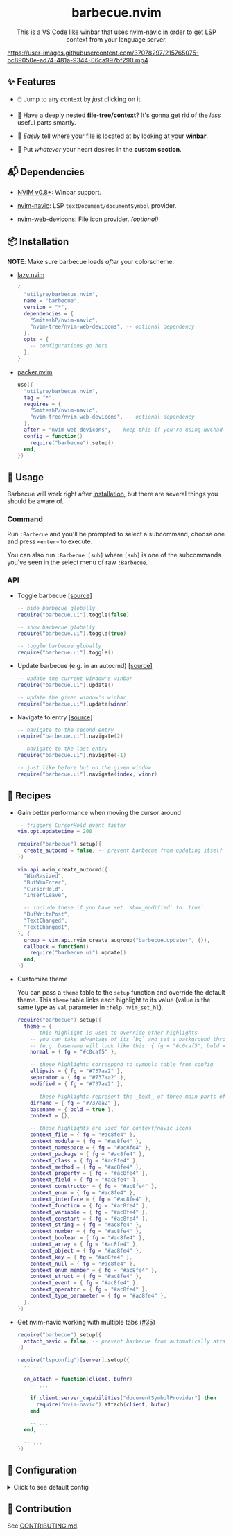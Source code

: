 <div align="center">

# barbecue.nvim

This is a VS Code like winbar that uses [nvim-navic][nvim-navic] in order to get
LSP context from your language server.

</div>

https://user-images.githubusercontent.com/37078297/215765075-bc89050e-ad74-481a-9344-06ca997bf290.mp4

[nvim-navic]: https://github.com/SmiteshP/nvim-navic

## ✨ Features

- 🖱️ Jump to any context by _just_ clicking on it.

- 🌲 Have a deeply nested **file-tree/context**? It's gonna get rid of the
  _less_ useful parts smartly.

- 📂 _Easily_ tell where your file is located at by looking at your **winbar**.

- 📜 Put _whatever_ your heart desires in the **custom section**.

## 📬 Dependencies

- [NVIM v0.8+][neovim-latest]: Winbar support.

- [nvim-navic][nvim-navic]: LSP `textDocument/documentSymbol` provider.

- [nvim-web-devicons][nvim-web-devicons]: File icon provider. _(optional)_

[neovim-latest]: https://github.com/neovim/neovim/releases/latest
[nvim-navic]: https://github.com/SmiteshP/nvim-navic
[nvim-web-devicons]: https://github.com/nvim-tree/nvim-web-devicons

## 📦 Installation

**NOTE**: Make sure barbecue loads _after_ your colorscheme.

- [lazy.nvim][lazy.nvim]

  ```lua
  {
    "utilyre/barbecue.nvim",
    name = "barbecue",
    version = "*",
    dependencies = {
      "SmiteshP/nvim-navic",
      "nvim-tree/nvim-web-devicons", -- optional dependency
    },
    opts = {
      -- configurations go here
    },
  }
  ```

- [packer.nvim][packer.nvim]

  ```lua
  use({
    "utilyre/barbecue.nvim",
    tag = "*",
    requires = {
      "SmiteshP/nvim-navic",
      "nvim-tree/nvim-web-devicons", -- optional dependency
    },
    after = "nvim-web-devicons", -- keep this if you're using NvChad
    config = function()
      require("barbecue").setup()
    end,
  })
  ```

[lazy.nvim]: https://github.com/folke/lazy.nvim
[packer.nvim]: https://github.com/wbthomason/packer.nvim

## 🚀 Usage

Barbecue will work right after [installation][installation], but there are
several things you should be aware of.

### Command

Run `:Barbecue` and you'll be prompted to select a subcommand, choose one and
press `<enter>` to execute.

You can also run `:Barbecue [sub]` where `[sub]` is one of the subcommands
you've seen in the select menu of raw `:Barbecue`.

### API

- Toggle barbecue [[source]][toggle]

  ```lua
  -- hide barbecue globally
  require("barbecue.ui").toggle(false)

  -- show barbecue globally
  require("barbecue.ui").toggle(true)

  -- toggle barbecue globally
  require("barbecue.ui").toggle()
  ```

- Update barbecue (e.g. in an autocmd) [[source]][update]

  ```lua
  -- update the current window's winbar
  require("barbecue.ui").update()

  -- update the given window's winbar
  require("barbecue.ui").update(winnr)
  ```

- Navigate to entry [[source]][navigate]

  ```lua
  -- navigate to the second entry
  require("barbecue.ui").navigate(2)

  -- navigate to the last entry
  require("barbecue.ui").navigate(-1)

  -- just like before but on the given window
  require("barbecue.ui").navigate(index, winnr)
  ```

[installation]: #-installation
[toggle]: https://github.com/utilyre/barbecue.nvim/blob/v0.3.0/lua/barbecue/ui.lua#L173
[update]: https://github.com/utilyre/barbecue.nvim/blob/v0.3.0/lua/barbecue/ui.lua#L125
[navigate]: https://github.com/utilyre/barbecue.nvim/blob/v0.3.0/lua/barbecue/ui.lua#L186

## 🍴 Recipes

- Gain better performance when moving the cursor around

  ```lua
  -- triggers CursorHold event faster
  vim.opt.updatetime = 200

  require("barbecue").setup({
    create_autocmd = false, -- prevent barbecue from updating itself automatically
  })

  vim.api.nvim_create_autocmd({
    "WinResized",
    "BufWinEnter",
    "CursorHold",
    "InsertLeave",

    -- include these if you have set `show_modified` to `true`
    "BufWritePost",
    "TextChanged",
    "TextChangedI",
  }, {
    group = vim.api.nvim_create_augroup("barbecue.updater", {}),
    callback = function()
      require("barbecue.ui").update()
    end,
  })
  ```

- Customize theme

  You can pass a `theme` table to the `setup` function and override the default
  theme. This `theme` table links each highlight to its value (value is the same
  type as `val` parameter in `:help nvim_set_hl`).

  ```lua
  require("barbecue").setup({
    theme = {
      -- this highlight is used to override other highlights
      -- you can take advantage of its `bg` and set a background throughout your winbar
      -- (e.g. basename will look like this: { fg = "#c0caf5", bold = true })
      normal = { fg = "#c0caf5" },

      -- these highlights correspond to symbols table from config
      ellipsis = { fg = "#737aa2" },
      separator = { fg = "#737aa2" },
      modified = { fg = "#737aa2" },

      -- these highlights represent the _text_ of three main parts of barbecue
      dirname = { fg = "#737aa2" },
      basename = { bold = true },
      context = {},

      -- these highlights are used for context/navic icons
      context_file = { fg = "#ac8fe4" },
      context_module = { fg = "#ac8fe4" },
      context_namespace = { fg = "#ac8fe4" },
      context_package = { fg = "#ac8fe4" },
      context_class = { fg = "#ac8fe4" },
      context_method = { fg = "#ac8fe4" },
      context_property = { fg = "#ac8fe4" },
      context_field = { fg = "#ac8fe4" },
      context_constructor = { fg = "#ac8fe4" },
      context_enum = { fg = "#ac8fe4" },
      context_interface = { fg = "#ac8fe4" },
      context_function = { fg = "#ac8fe4" },
      context_variable = { fg = "#ac8fe4" },
      context_constant = { fg = "#ac8fe4" },
      context_string = { fg = "#ac8fe4" },
      context_number = { fg = "#ac8fe4" },
      context_boolean = { fg = "#ac8fe4" },
      context_array = { fg = "#ac8fe4" },
      context_object = { fg = "#ac8fe4" },
      context_key = { fg = "#ac8fe4" },
      context_null = { fg = "#ac8fe4" },
      context_enum_member = { fg = "#ac8fe4" },
      context_struct = { fg = "#ac8fe4" },
      context_event = { fg = "#ac8fe4" },
      context_operator = { fg = "#ac8fe4" },
      context_type_parameter = { fg = "#ac8fe4" },
    },
  })
  ```

- Get nvim-navic working with multiple tabs ([#35][#35])

  ```lua
  require("barbecue").setup({
    attach_navic = false, -- prevent barbecue from automatically attaching nvim-navic
  })

  require("lspconfig")[server].setup({
    -- ...

    on_attach = function(client, bufnr)
      -- ...

      if client.server_capabilities["documentSymbolProvider"] then
        require("nvim-navic").attach(client, bufnr)
      end

      -- ...
    end,

    -- ...
  })
  ```

[#35]: https://github.com/utilyre/barbecue.nvim/issues/35

## 🚠 Configuration

<details>
  <summary>Click to see default config</summary>

```lua
{
  ---Whether to attach navic to language servers automatically.
  ---
  ---@type boolean
  attach_navic = true,

  ---Whether to create winbar updater autocmd.
  ---
  ---@type boolean
  create_autocmd = true,

  ---Buftypes to enable winbar in.
  ---
  ---@type string[]
  include_buftypes = { "" },

  ---Filetypes not to enable winbar in.
  ---
  ---@type string[]
  exclude_filetypes = { "gitcommit", "toggleterm" },

  modifiers = {
    ---Filename modifiers applied to dirname.
    ---
    ---See: `:help filename-modifiers`
    ---
    ---@type string
    dirname = ":~:.",

    ---Filename modifiers applied to basename.
    ---
    ---See: `:help filename-modifiers`
    ---
    ---@type string
    basename = "",
  },

  ---Whether to display path to file.
  ---
  ---@type boolean
  show_dirname = true,

  ---Whether to display file name.
  ---
  ---@type boolean
  show_basename = true,

  ---Whether to replace file icon with the modified symbol when buffer is
  ---modified.
  ---
  ---@type boolean
  show_modified = false,

  ---Get modified status of file.
  ---
  ---NOTE: This can be used to get file modified status from SCM (e.g. git)
  ---
  ---@type fun(bufnr: number): boolean
  modified = function(bufnr) return vim.bo[bufnr].modified end,

  ---Whether to show/use navic in the winbar.
  ---
  ---@type boolean
  show_navic = true,

  ---Get custom section contents.
  ---
  ---NOTE: This function shouldn't do any expensive actions as it is run on each
  ---render.
  ---
  ---@type fun(bufnr: number): string
  custom_section = function() return "" end,


  ---@alias barbecue.Config.theme
  ---|'"auto"' # Use your current colorscheme's theme or generate a theme based on it.
  ---|string # Theme located under `barbecue.theme` module.
  ---|barbecue.Theme # Same as '"auto"' but override it with the given table.
  ---
  ---Theme to be used for generating highlight groups dynamically.
  ---
  ---@type barbecue.Config.theme
  theme = "auto",

  symbols = {
    ---Modification indicator.
    ---
    ---@type string
    modified = "●",

    ---Truncation indicator.
    ---
    ---@type string
    ellipsis = "…",

    ---Entry separator.
    ---
    ---@type string
    separator = "",
  },

  ---@alias barbecue.Config.kinds
  ---|false # Disable kind icons.
  ---|table<string, string> # Type to icon mapping.
  ---
  ---Icons for different context entry kinds.
  ---
  ---@type barbecue.Config.kinds
  kinds = {
    File = "",
    Module = "",
    Namespace = "",
    Package = "",
    Class = "",
    Method = "",
    Property = "",
    Field = "",
    Constructor = "",
    Enum = "",
    Interface = "",
    Function = "",
    Variable = "",
    Constant = "",
    String = "",
    Number = "",
    Boolean = "",
    Array = "",
    Object = "",
    Key = "",
    Null = "",
    EnumMember = "",
    Struct = "",
    Event = "",
    Operator = "",
    TypeParameter = "",
  },
}
```

</details>

## 👥 Contribution

See [CONTRIBUTING.md][contributing].

[contributing]: https://github.com/utilyre/barbecue.nvim/blob/main/CONTRIBUTING.md
